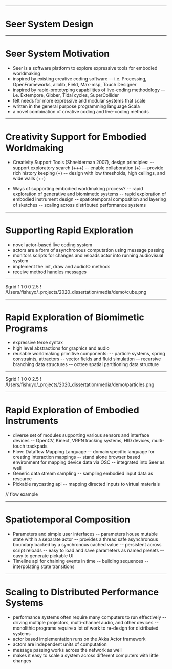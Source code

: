 ___
# Seer System Design

___
# Seer System Motivation
- Seer is a software platform to explore expressive tools for embodied worldmaking
- inspired by existing creative coding software
-- i.e. Processing, OpenFrameworks, allolib, Field, Max-msp, Touch Designer
- inspired by rapid-prototyping capabilities of live-coding methodology
-- i.e. Extempore, Gibber, Tidal cycles, SuperCollider
- felt needs for more expressive and modular systems that scale
- written in the general purpose programming language Scala
- a novel combination of creative coding and live-coding methods

___
# Creativity Support for Embodied Worldmaking 
- Creativity Support Tools (Shneiderman 2007), design principles:
  -- support exploratory search (+++)
  -- enable collaboration (+)
  -- provide rich history keeping (+)
  -- design with low thresholds, high ceilings, and wide walls (++)

- Ways of supporting embodied worldmaking process?
  -- rapid exploration of generative and biomimetic systems
  -- rapid exploration of embodied instrument design
  -- spatiotemporal composition and layering of sketches
  -- scaling across distributed performance systems

___
# Supporting Rapid Exploration
- novel actor-based live coding system
- actors are a form of asynchronous computation using message passing
- monitors scripts for changes and reloads actor into running audiovisual system
- implement the init, draw and audioIO methods
- receive method handles messages

___
$grid 1 1 0 0 2.5
! /Users/fishuyo/_projects/2020_dissertation/media/demo/cube.png

___
# Rapid Exploration of Biomimetic Programs
- expressive terse syntax
- high level abstractions for graphics and audio
- reusable worldmaking primitive components:
  -- particle systems, spring constraints, attractors
  -- vector fields and fluid simulation
  -- recursive branching data structures
  -- octree spatial partitioning data structure

___
$grid 1 1 0 0 2.5
! /Users/fishuyo/_projects/2020_dissertation/media/demo/particles.png 


___
# Rapid Exploration of Embodied Instruments
- diverse set of modules supporting various sensors and interface devices
  --  OpenCV, Kinect, VRPN tracking systems, HID devices, multi-touch trackpads 
- Flow: Dataflow Mapping Language
  -- domain specific language for creating interaction mappings
  -- stand alone browser based environment for mapping device data via OSC
  -- integrated into Seer as well
- Generic data stream sampling
  -- sampling embodied input data as resource
- Pickable raycasting api
  -- mapping directed inputs to virtual materials

// flow example

___
# Spatiotemporal Composition
- Parameters and simple user interfaces
  -- parameters house mutable state within a separate actor
  -- provides a thread safe asynchronous boundary backed by a synchronous cached value
  -- persistent across script reloads
  -- easy to load and save parameters as named presets
  -- easy to generate pickable UI
- Timeline api for chaining events in time
  -- building sequences
  -- interpolating state transitions

___
# Scaling to Distributed Performance Systems
- performance systems often require many computers to run effectively
  -- driving multiple projectors, multi-channel audio, and other devices 
  -- monolithic programs require a lot of work to re-design for distributed systems
- actor based implementation runs on the Akka Actor framework
- actors are independent units of computation
- message passing works across the network as well
- makes it easy to scale a system across different computers with little changes

